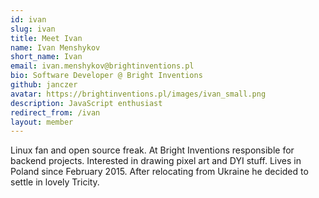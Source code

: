 ```yaml
---
id: ivan
slug: ivan
title: Meet Ivan
name: Ivan Menshykov
short_name: Ivan
email: ivan.menshykov@brightinventions.pl
bio: Software Developer @ Bright Inventions
github: janczer
avatar: https://brightinventions.pl/images/ivan_small.png
description: JavaScript enthusiast
redirect_from: /ivan
layout: member
---
```


Linux fan and open source freak. At Bright Inventions responsible for backend projects. Interested in drawing pixel art and DYI stuff. Lives in Poland since February 2015. After relocating from Ukraine he decided to settle in lovely Tricity.
